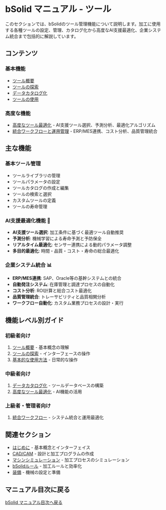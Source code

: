 # bSolid マニュアル - ツール

このセクションでは、bSolidのツール管理機能について説明します。加工に使用する各種ツールの設定、管理、カタログ化から高度なAI支援最適化、企業システム統合まで包括的に解説しています。

## コンテンツ

### 基本機能
- [ツール概要](./05-00_overview.md)
- [ツールの探索](./05-01_esplorare.md)
- [データカタログ化](./05-02_dati-catalog.md)
- [ツールの使用](./05-03_Uso-reg.md)

### 高度な機能
- [高度なツール最適化](./05-04_advanced_optimization.md) - AI支援ツール選択、予測分析、最適化アルゴリズム
- [統合ワークフローと運用管理](./05-05_integration_workflow.md) - ERP/MES連携、コスト分析、品質管理統合

## 主な機能

### 基本ツール管理
- ツールライブラリの管理
- ツールパラメータの設定
- ツールカタログの作成と編集
- ツールの検索と選択
- カスタムツールの定義
- ツールの寿命管理

### AI支援最適化機能 🚀
- **AI支援ツール選択**: 加工条件に基づく最適ツール自動推奨
- **予測分析**: 機械学習による寿命予測と予防保全
- **リアルタイム最適化**: センサー連携による動的パラメータ調整
- **多目的最適化**: 時間・品質・コスト・寿命の総合最適化

### 企業システム統合 📊
- **ERP/MES連携**: SAP、Oracle等の基幹システムとの統合
- **自動発注システム**: 在庫管理と調達プロセスの自動化
- **コスト分析**: ROI計算と総合コスト最適化
- **品質管理統合**: トレーサビリティと品質相関分析
- **ワークフロー自動化**: カスタム業務プロセスの設計・実行

## 機能レベル別ガイド

### 初級者向け
1. [ツール概要](./05-00_overview.md) - 基本概念の理解
2. [ツールの探索](./05-01_esplorare.md) - インターフェースの操作
3. [基本的な使用方法](./05-03_Uso-reg.md) - 日常的な操作

### 中級者向け
1. [データカタログ化](./05-02_dati-catalog.md) - ツールデータベースの構築
2. [高度なツール最適化](./05-04_advanced_optimization.md) - AI機能の活用

### 上級者・管理者向け
1. [統合ワークフロー](./05-05_integration_workflow.md) - システム統合と運用最適化

## 関連セクション

- [はじめに](../01-PerIniziare/README.md) - 基本概念とインターフェイス
- [CAD/CAM](../02-CADCAM/README.md) - 設計と加工プログラムの作成
- [マシンシミュレーション](../03-SimMacchina/README.md) - 加工プロセスのシミュレーション
- [bSolidルール](../04-RegolebSolid/README.md) - 加工ルールと効率化
- [装備](../08-Attrezzaggio/README.md) - 機械の設定と準備

## マニュアル目次に戻る

[bSolid マニュアル目次へ戻る](../README.md) 
